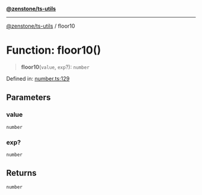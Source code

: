 [**@zenstone/ts-utils**](../README.md)

***

[@zenstone/ts-utils](../globals.md) / floor10

# Function: floor10()

> **floor10**(`value`, `exp`?): `number`

Defined in: [number.ts:129](https://github.com/janpoem/ts-utils/blob/0cd4777c12ff7de2b512ea29cc29419037e8cb6f/src/number.ts#L129)

## Parameters

### value

`number`

### exp?

`number`

## Returns

`number`
